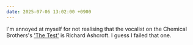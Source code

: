 ```yaml
---
date: 2025-07-06 13:02:00 +0900
---
```


I'm annoyed at myself for not realising that the vocalist on the Chemical Brothers's ['The Test'](https://music.apple.com/jp/album/the-test/721206816?i=721206874&l=en-US) is Richard Ashcroft. I guess I failed that one.
